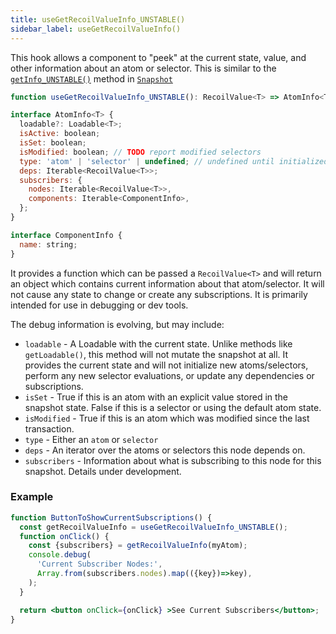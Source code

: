 ```yaml
---
title: useGetRecoilValueInfo_UNSTABLE()
sidebar_label: useGetRecoilValueInfo()
---
```


This hook allows a component to "peek" at the current state, value, and other information about an atom or selector.  This is similar to the [`getInfo_UNSTABLE()`](/docs/api-reference/core/Snapshot#debug-information) method in [`Snapshot`](docs/api-reference/core/Snapshot)


```jsx
function useGetRecoilValueInfo_UNSTABLE(): RecoilValue<T> => AtomInfo<T>;

interface AtomInfo<T> {
  loadable?: Loadable<T>;
  isActive: boolean;
  isSet: boolean;
  isModified: boolean; // TODO report modified selectors
  type: 'atom' | 'selector' | undefined; // undefined until initialized for now
  deps: Iterable<RecoilValue<T>>;
  subscribers: {
    nodes: Iterable<RecoilValue<T>>,
    components: Iterable<ComponentInfo>,
  };
}

interface ComponentInfo {
  name: string;
}
```

It provides a function which can be passed a `RecoilValue<T>` and will return an object which contains current information about that atom/selector.  It will not cause any state to change or create any subscriptions.  It is primarily intended for use in debugging or dev tools.

The debug information is evolving, but may include:
* `loadable` - A Loadable with the current state.  Unlike methods like `getLoadable()`, this method will not mutate the snapshot at all.  It provides the current state and will not initialize new atoms/selectors, perform any new selector evaluations, or update any dependencies or subscriptions.
* `isSet` - True if this is an atom with an explicit value stored in the snapshot state.  False if this is a selector or using the default atom state.
* `isModified` - True if this is an atom which was modified since the last transaction.
* `type` - Either an `atom` or `selector`
* `deps` - An iterator over the atoms or selectors this node depends on.
* `subscribers` - Information about what is subscribing to this node for this snapshot.  Details under development.

### Example

```jsx
function ButtonToShowCurrentSubscriptions() {
  const getRecoilValueInfo = useGetRecoilValueInfo_UNSTABLE();
  function onClick() {
    const {subscribers} = getRecoilValueInfo(myAtom);
    console.debug(
      'Current Subscriber Nodes:',
      Array.from(subscribers.nodes).map(({key})=>key),
    );
  }

  return <button onClick={onClick} >See Current Subscribers</button>;
}
```
